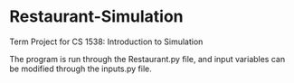 # Restaurant-Simulation
Term Project for CS 1538: Introduction to Simulation

The program is run through the Restaurant.py file, and input variables can be modified
through the inputs.py file. 